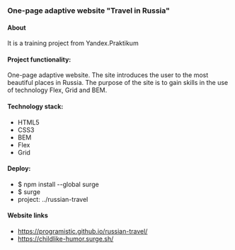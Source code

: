### One-page adaptive website "Travel in Russia"

#### About
It is a training project from Yandex.Praktikum

#### Project functionality:
One-page adaptive website. The site introduces the user to the most beautiful places in Russia.
The purpose of the site is to gain skills in the use of technology Flex, Grid and BEM.

#### Technology stack:
- HTML5
- CSS3
- BEM
- Flex
- Grid

#### Deploy:
- $ npm install --global surge
- $ surge
- project: ../russian-travel

#### Website links
- https://programistic.github.io/russian-travel/
- https://childlike-humor.surge.sh/
